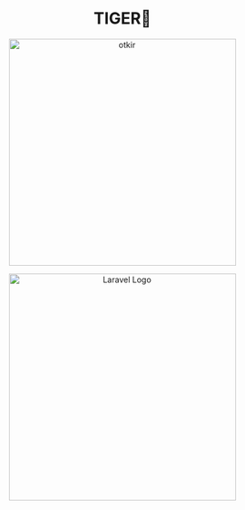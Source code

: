 <h1 style="text-align: center">TIGER&#128005;</h1>
<p align="center"><img src="https://www.film.ru/sites/default/files/people/1455541-891835.jpg" width="400" alt="otkir"></p>
<p align="center"><a href="https://laravel.com" target="_blank"><img src="https://raw.githubusercontent.com/laravel/art/master/logo-lockup/5%20SVG/2%20CMYK/1%20Full%20Color/laravel-logolockup-cmyk-red.svg" width="400" alt="Laravel Logo"></a></p>
